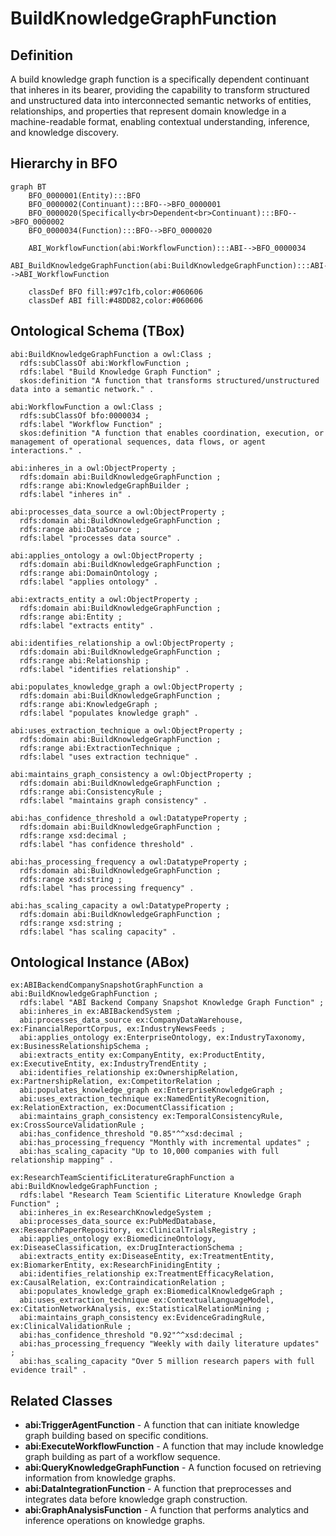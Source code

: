 # BuildKnowledgeGraphFunction

## Definition
A build knowledge graph function is a specifically dependent continuant that inheres in its bearer, providing the capability to transform structured and unstructured data into interconnected semantic networks of entities, relationships, and properties that represent domain knowledge in a machine-readable format, enabling contextual understanding, inference, and knowledge discovery.

## Hierarchy in BFO
```mermaid
graph BT
    BFO_0000001(Entity):::BFO
    BFO_0000002(Continuant):::BFO-->BFO_0000001
    BFO_0000020(Specifically<br>Dependent<br>Continuant):::BFO-->BFO_0000002
    BFO_0000034(Function):::BFO-->BFO_0000020
    
    ABI_WorkflowFunction(abi:WorkflowFunction):::ABI-->BFO_0000034
    ABI_BuildKnowledgeGraphFunction(abi:BuildKnowledgeGraphFunction):::ABI-->ABI_WorkflowFunction
    
    classDef BFO fill:#97c1fb,color:#060606
    classDef ABI fill:#48DD82,color:#060606
```

## Ontological Schema (TBox)
```turtle
abi:BuildKnowledgeGraphFunction a owl:Class ;
  rdfs:subClassOf abi:WorkflowFunction ;
  rdfs:label "Build Knowledge Graph Function" ;
  skos:definition "A function that transforms structured/unstructured data into a semantic network." .

abi:WorkflowFunction a owl:Class ;
  rdfs:subClassOf bfo:0000034 ;
  rdfs:label "Workflow Function" ;
  skos:definition "A function that enables coordination, execution, or management of operational sequences, data flows, or agent interactions." .

abi:inheres_in a owl:ObjectProperty ;
  rdfs:domain abi:BuildKnowledgeGraphFunction ;
  rdfs:range abi:KnowledgeGraphBuilder ;
  rdfs:label "inheres in" .

abi:processes_data_source a owl:ObjectProperty ;
  rdfs:domain abi:BuildKnowledgeGraphFunction ;
  rdfs:range abi:DataSource ;
  rdfs:label "processes data source" .

abi:applies_ontology a owl:ObjectProperty ;
  rdfs:domain abi:BuildKnowledgeGraphFunction ;
  rdfs:range abi:DomainOntology ;
  rdfs:label "applies ontology" .

abi:extracts_entity a owl:ObjectProperty ;
  rdfs:domain abi:BuildKnowledgeGraphFunction ;
  rdfs:range abi:Entity ;
  rdfs:label "extracts entity" .

abi:identifies_relationship a owl:ObjectProperty ;
  rdfs:domain abi:BuildKnowledgeGraphFunction ;
  rdfs:range abi:Relationship ;
  rdfs:label "identifies relationship" .

abi:populates_knowledge_graph a owl:ObjectProperty ;
  rdfs:domain abi:BuildKnowledgeGraphFunction ;
  rdfs:range abi:KnowledgeGraph ;
  rdfs:label "populates knowledge graph" .

abi:uses_extraction_technique a owl:ObjectProperty ;
  rdfs:domain abi:BuildKnowledgeGraphFunction ;
  rdfs:range abi:ExtractionTechnique ;
  rdfs:label "uses extraction technique" .

abi:maintains_graph_consistency a owl:ObjectProperty ;
  rdfs:domain abi:BuildKnowledgeGraphFunction ;
  rdfs:range abi:ConsistencyRule ;
  rdfs:label "maintains graph consistency" .

abi:has_confidence_threshold a owl:DatatypeProperty ;
  rdfs:domain abi:BuildKnowledgeGraphFunction ;
  rdfs:range xsd:decimal ;
  rdfs:label "has confidence threshold" .

abi:has_processing_frequency a owl:DatatypeProperty ;
  rdfs:domain abi:BuildKnowledgeGraphFunction ;
  rdfs:range xsd:string ;
  rdfs:label "has processing frequency" .

abi:has_scaling_capacity a owl:DatatypeProperty ;
  rdfs:domain abi:BuildKnowledgeGraphFunction ;
  rdfs:range xsd:string ;
  rdfs:label "has scaling capacity" .
```

## Ontological Instance (ABox)
```turtle
ex:ABIBackendCompanySnapshotGraphFunction a abi:BuildKnowledgeGraphFunction ;
  rdfs:label "ABI Backend Company Snapshot Knowledge Graph Function" ;
  abi:inheres_in ex:ABIBackendSystem ;
  abi:processes_data_source ex:CompanyDataWarehouse, ex:FinancialReportCorpus, ex:IndustryNewsFeeds ;
  abi:applies_ontology ex:EnterpriseOntology, ex:IndustryTaxonomy, ex:BusinessRelationshipSchema ;
  abi:extracts_entity ex:CompanyEntity, ex:ProductEntity, ex:ExecutiveEntity, ex:IndustryTrendEntity ;
  abi:identifies_relationship ex:OwnershipRelation, ex:PartnershipRelation, ex:CompetitorRelation ;
  abi:populates_knowledge_graph ex:EnterpriseKnowledgeGraph ;
  abi:uses_extraction_technique ex:NamedEntityRecognition, ex:RelationExtraction, ex:DocumentClassification ;
  abi:maintains_graph_consistency ex:TemporalConsistencyRule, ex:CrossSourceValidationRule ;
  abi:has_confidence_threshold "0.85"^^xsd:decimal ;
  abi:has_processing_frequency "Monthly with incremental updates" ;
  abi:has_scaling_capacity "Up to 10,000 companies with full relationship mapping" .

ex:ResearchTeamScientificLiteratureGraphFunction a abi:BuildKnowledgeGraphFunction ;
  rdfs:label "Research Team Scientific Literature Knowledge Graph Function" ;
  abi:inheres_in ex:ResearchKnowledgeSystem ;
  abi:processes_data_source ex:PubMedDatabase, ex:ResearchPaperRepository, ex:ClinicalTrialsRegistry ;
  abi:applies_ontology ex:BiomedicineOntology, ex:DiseaseClassification, ex:DrugInteractionSchema ;
  abi:extracts_entity ex:DiseaseEntity, ex:TreatmentEntity, ex:BiomarkerEntity, ex:ResearchFinidingEntity ;
  abi:identifies_relationship ex:TreatmentEfficacyRelation, ex:CausalRelation, ex:ContraindicationRelation ;
  abi:populates_knowledge_graph ex:BiomedicalKnowledgeGraph ;
  abi:uses_extraction_technique ex:ContextualLanguageModel, ex:CitationNetworkAnalysis, ex:StatisticalRelationMining ;
  abi:maintains_graph_consistency ex:EvidenceGradingRule, ex:ClinicalValidationRule ;
  abi:has_confidence_threshold "0.92"^^xsd:decimal ;
  abi:has_processing_frequency "Weekly with daily literature updates" ;
  abi:has_scaling_capacity "Over 5 million research papers with full evidence trail" .
```

## Related Classes
- **abi:TriggerAgentFunction** - A function that can initiate knowledge graph building based on specific conditions.
- **abi:ExecuteWorkflowFunction** - A function that may include knowledge graph building as part of a workflow sequence.
- **abi:QueryKnowledgeGraphFunction** - A function focused on retrieving information from knowledge graphs.
- **abi:DataIntegrationFunction** - A function that preprocesses and integrates data before knowledge graph construction.
- **abi:GraphAnalysisFunction** - A function that performs analytics and inference operations on knowledge graphs. 